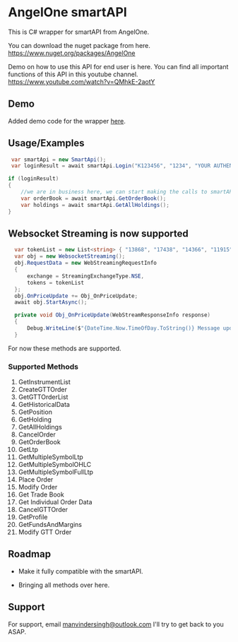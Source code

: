 
# AngelOne smartAPI

This is C# wrapper for smartAPI from AngelOne.


You can download the nuget package from here.
https://www.nuget.org/packages/AngelOne


Demo on how to use this API for end user is here. You can find all important functions of this API in this youtube channel.
https://www.youtube.com/watch?v=QMhkE-2aotY

## Demo

Added demo code for the wrapper [here](https://github.com/ManvinderSingh/AngelOne/blob/master/AngelOneTest/Program.cs).

## Usage/Examples

```c#
 var smartApi = new SmartApi();
 var loginResult = await smartApi.Login("K123456", "1234", "YOUR AUTHENTICATOR KEY", "API KEY");

if (loginResult)
{
    //we are in business here, we can start making the calls to smartAPI now.
    var orderBook = await smartApi.GetOrderBook();
    var holdings = await smartApi.GetAllHoldings();
}

```

## Websocket Streaming is now supported
```c#
  var tokenList = new List<string> { "13868", "17438", "14366", "11915" };
  var obj = new WebsocketStreaming();
  obj.RequestData = new WebStreamingRequestInfo
  {
      exchange = StreamingExchangeType.NSE,
      tokens = tokenList
  };
  obj.OnPriceUpdate += Obj_OnPriceUpdate;
  await obj.StartAsync();

```

```c#
  private void Obj_OnPriceUpdate(WebStreamResponseInfo response)
  {
      Debug.WriteLine($"{DateTime.Now.TimeOfDay.ToString()} Message update for {response.token}, ltp is {response.ltp} at {response.exchangeTimeStamp} for exchnage {response.exchangeType}");
  }
```
For now these methods are supported.

### Supported Methods

1. GetInstrumentList
2. CreateGTTOrder
3. GetGTTOrderList
4. GetHistoricalData
5. GetPosition
6. GetHolding
7. GetAllHoldings
8. CancelOrder
9. GetOrderBook
10. GetLtp
11. GetMultipleSymbolLtp
12. GetMultipleSymbolOHLC
13. GetMultipleSymbolFullLtp
14. Place Order
15. Modify Order
16. Get Trade Book
17. Get Individual Order Data 
18. CancelGTTOrder
19. GetProfile
20. GetFundsAndMargins
21. Modify GTT Order

## Roadmap

- Make it fully compatible with the smartAPI.

- Bringing all methods over here.


## Support

For support, email manvindersingh@outlook.com
I'll try to get back to you ASAP.
